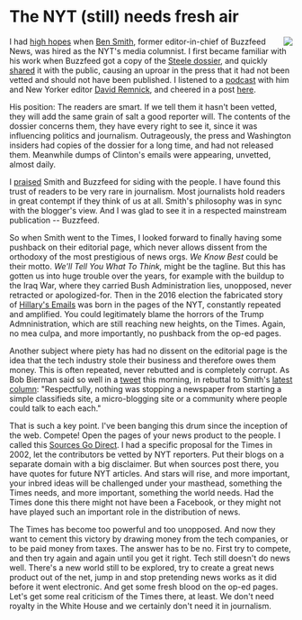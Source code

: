 # The NYT (still) needs fresh air
<img src="http://scripting.com/images/2019/12/24/rooster.png" border="0" align="right">I had <a href="http://scripting.com/2020/01/28.html#a215257">high hopes</a> when <a href="https://en.wikipedia.org/wiki/Ben_Smith_(journalist)">Ben Smith</a>, former editor-in-chief of Buzzfeed News, was hired as the NYT's media columnist. I first became familiar with his work when Buzzfeed got a copy of the <a href="https://en.wikipedia.org/wiki/Steele_dossier">Steele dossier</a>, and quickly <a href="https://www.buzzfeednews.com/article/kenbensinger/these-reports-allege-trump-has-deep-ties-to-russia">shared</a> it with the public, causing an uproar in the press that it had not been vetted and should not have been published. I listened to a <a href="http://podcatch.com/pages/12818.html">podcast</a> with him and New Yorker editor <a href="https://en.wikipedia.org/wiki/David_Remnick">David Remnick</a>, and cheered in a post <a href="http://scripting.com/2017/01/28/errOnTheSideOfDisclosure.html">here</a>. 

His position: The readers are smart. If we tell them it hasn't been vetted, they will add the same grain of salt a good reporter will. The contents of the dossier concerns them, they have every right to see it, since it was influencing politics and journalism. Outrageously, the press and Washington insiders had copies of the dossier for a long time, and had not released them. Meanwhile dumps of Clinton's emails were appearing, unvetted, almost daily. 

I <a href="http://scripting.com/2017/01/28/errOnTheSideOfDisclosure.html">praised</a> Smith and Buzzfeed for siding with the people. I have found this trust of readers to be very rare in journalism. Most journalists hold readers in great contempt if they think of us at all. Smith's philosophy was in sync with the blogger's view. And I was glad to see it in a respected mainstream publication -- Buzzfeed.

So when Smith went to the Times, I looked forward to finally having some pushback on their editorial page, which never allows dissent from the orthodoxy of the most prestigious of news orgs. <i>We Know Best</i> could be their motto. <i>We'll Tell You What To Think, </i>might be the tagline. But this has gotten us into huge trouble over the years, for example with the buildup to the Iraq War, where they carried Bush Administration lies, unopposed, never retracted or apologized-for. Then in the 2016 election the fabricated story of <a href="https://en.wikipedia.org/wiki/Hillary_Clinton_email_controversy">Hillary's Emails</a> was born in the pages of the NYT, constantly repeated and amplified. You could legitimately blame the horrors of the Trump Admninistration, which are still reaching new heights, on the Times. Again, no mea culpa, and more importantly, no pushback from the op-ed pages. 

Another subject where piety has had no dissent on the editorial page is the idea that the tech industry stole their business and therefore owes them money. This is often repeated, never rebutted and is completely corrupt. As Bob Bierman said so well in a <a href="https://twitter.com/bobbierman/status/1259809847698227201">tweet</a> this morning, in rebuttal to Smith's <a href="https://www.memeorandum.com/200510/p72#a200510p72">latest</a> <a href="https://www.nytimes.com/2020/05/10/business/media/big-tech-has-crushed-the-news-business-thats-about-to-change.html">column</a>: "Respectfully, nothing was stopping a newspaper from starting a simple classifieds site, a micro-blogging site or a community where people could talk to each each."

That is such a key point. I've been banging this drum since the inception of the web. Compete! Open the pages of your news product to the people. I called this <a href="http://scripting.com/2015/10/12/itsStillSourcesGoDirect.html">Sources Go Direct</a>. I had a specific proposal for the Times in 2002, let the contributors be vetted by NYT reporters. Put their blogs on a separate domain with a big disclaimer. But when sources post there, you have quotes for future NYT articles. And stars will rise, and more important, your inbred ideas will be challenged under your masthead, something the Times needs, and more important, something the world needs. Had the Times done this there might not have been a Facebook, or they might not have played such an important role in the distribution of news.

The Times has become too powerful and too unopposed. And now they want to cement this victory by drawing money from the tech companies, or to be paid money from taxes. The answer has to be no. First try to compete, and then try again and again until you get it right. Tech still doesn't do news well. There's a new world still to be explored, try to create a great news product out of the net, jump in and stop pretending news works as it did before it went electronic. And get some fresh blood on the op-ed pages. Let's get some real criticism of the Times there, at least. We don't need royalty in the White House and we certainly don't need it in journalism. 

